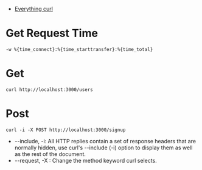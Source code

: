 - [Everything curl](https://ec.haxx.se/)

# Get Request Time

```
-w %{time_connect}:%{time_starttransfer}:%{time_total}
```


# Get 
```
curl http://localhost:3000/users
```


# Post
```
curl -i -X POST http://localhost:3000/signup
```
- --include, -i: All HTTP replies contain a set of response headers that are normally hidden, use curl's --include (-i) option to display them as well as the rest of the document.
- --request, -X : Change the method keyword curl selects.
